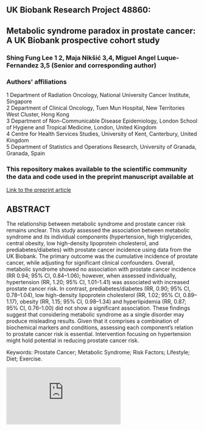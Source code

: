 ## UK Biobank Research Project 48860: 
## Metabolic syndrome paradox in prostate cancer: A UK Biobank prospective cohort study

### Shing Fung Lee 1 2, Maja Nikšić 3,4, Miguel Angel Luque-Fernandez 3,5 (Senior and corresponding author)

### Authors' affiliations
  1 Department of Radiation Oncology, National University Cancer Institute, Singapore  
  2 Department of Clinical Oncology, Tuen Mun Hospital, New Territories West Cluster, Hong Kong  
  3 Department of Non-Communicable Disease Epidemiology, London School of Hygiene and Tropical Medicine, London, United Kingdom  
  4 Centre for Health Services Studies, University of Kent, Canterbury, United Kingdom  
  5 Department of Statistics and Operations Research, University of Granada, Granada, Spain   

### This repository makes available to the scientific community the data and code used in the preprint manuscript available at  

[Link to the preprint article]()  

## ABSTRACT 
The relationship between metabolic syndrome and prostate cancer risk remains unclear. This study assessed the association between metabolic syndrome and its individual components (hypertension, high triglycerides, central obesity, low high-density lipoprotein cholesterol, and prediabetes/diabetes) with prostate cancer incidence using data from the UK Biobank. The primary outcome was the cumulative incidence of prostate cancer, while adjusting for significant clinical confounders. Overall, metabolic syndrome showed no association with prostate cancer incidence (RR 0.94; 95% CI, 0.84–1.06); however, when assessed individually, hypertension (RR, 1.20; 95% CI, 1.01–1.41) was associated with increased prostate cancer risk. In contrast, prediabetes/diabetes (RR, 0.90; 95% CI, 0.78–1.04), low high-density lipoprotein cholesterol (RR, 1.02; 95% CI, 0.89–1.17), obesity (RR, 1.15; 95% CI, 0.98–1.34) and hyperlipidemia (RR, 0.87; 95% CI, 0.76–1.00) did not show a significant association. These findings suggest that considering metabolic syndrome as a single disorder may produce misleading results. Given that it comprises a combination of biochemical markers and conditions, assessing each component’s relation to prostate cancer risk is essential. Intervention focusing on hypertension might hold potential in reducing prostate cancer risk.  

Keywords: Prostate Cancer; Metabolic Syndrome; Risk Factors; Lifestyle; Diet; Exercise.  

![Figure Link](https://github.com/migariane/Prostate_Cancer_UK-48860/blob/master/Figure1.pdf)  
